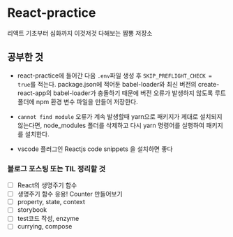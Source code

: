 # React-practice

리액트 기초부터 심화까지 이것저것 다해보는 짬뽕 저장소

## 공부한 것

- react-practice에 들어간 다음 `.env`파일 생성 후 `SKIP_PREFLIGHT_CHECK = true`를 적는다.
  package.json에 적어둔 babel-loader와 최신 버전의 create-react-app의 babel-loader가 충돌하기 때문에 버전 오류가 발생하지 않도록 루트 폴더에 npm 환경 변수 파일을 만들어 저장한다.

- `cannot find module` 오류가 계속 발생할때
  yarn으로 패키지가 제대로 설치되지 않는다면, node_modules 폴더를 삭제하고 다시 yarn 명령어를 실행하여 패키지를 설치한다.

- vscode 플러그인 Reactjs code snippets 을 설치하면 좋다

### 블로그 포스팅 또는 TIL 정리할 것

- [ ] React의 생명주기 함수
- [ ] 생명주기 함수 응용! Counter 만들어보기
- [ ] property, state, context
- [ ] storybook
- [ ] test코드 작성, enzyme
- [ ] currying, compose
